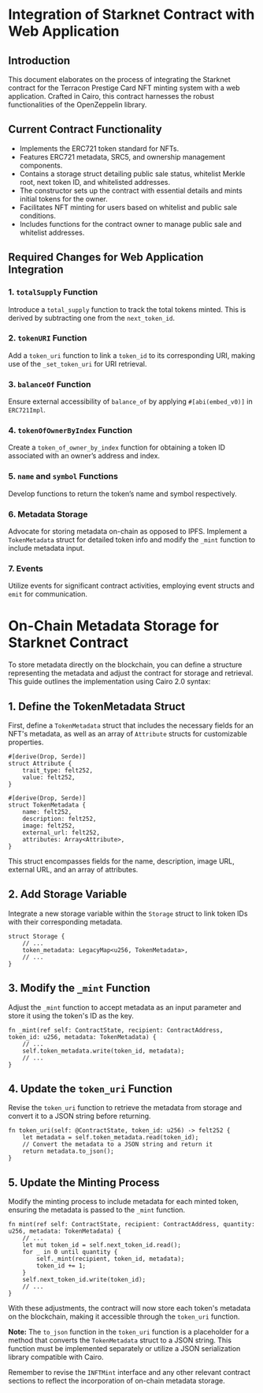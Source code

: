 <h1>Integration of Starknet Contract with Web Application</h1>

<h2>Introduction</h2>
<p>This document elaborates on the process of integrating the Starknet contract for the Terracon Prestige Card NFT minting system with a web application. Crafted in Cairo, this contract harnesses the robust functionalities of the OpenZeppelin library.</p>

<h2>Current Contract Functionality</h2>
<ul>
  <li>Implements the ERC721 token standard for NFTs.</li>
  <li>Features ERC721 metadata, SRC5, and ownership management components.</li>
  <li>Contains a storage struct detailing public sale status, whitelist Merkle root, next token ID, and whitelisted addresses.</li>
  <li>The constructor sets up the contract with essential details and mints initial tokens for the owner.</li>
  <li>Facilitates NFT minting for users based on whitelist and public sale conditions.</li>
  <li>Includes functions for the contract owner to manage public sale and whitelist addresses.</li>
</ul>

<h2>Required Changes for Web Application Integration</h2>
<h3>1. <code>totalSupply</code> Function</h3>
<p>Introduce a <code>total_supply</code> function to track the total tokens minted. This is derived by subtracting one from the <code>next_token_id</code>.</p>

<h3>2. <code>tokenURI</code> Function</h3>
<p>Add a <code>token_uri</code> function to link a <code>token_id</code> to its corresponding URI, making use of the <code>_set_token_uri</code> for URI retrieval.</p>

<h3>3. <code>balanceOf</code> Function</h3>
<p>Ensure external accessibility of <code>balance_of</code> by applying <code>#[abi(embed_v0)]</code> in <code>ERC721Impl</code>.</p>

<h3>4. <code>tokenOfOwnerByIndex</code> Function</h3>
<p>Create a <code>token_of_owner_by_index</code> function for obtaining a token ID associated with an owner’s address and index.</p>

<h3>5. <code>name</code> and <code>symbol</code> Functions</h3>
<p>Develop functions to return the token’s name and symbol respectively.</p>

<h3>6. Metadata Storage</h3>
<p>Advocate for storing metadata on-chain as opposed to IPFS. Implement a <code>TokenMetadata</code> struct for detailed token info and modify the <code>_mint</code> function to include metadata input.</p>

<h3>7. Events</h3>
<p>Utilize events for significant contract activities, employing event structs and <code>emit</code> for communication.</p>

<h1>On-Chain Metadata Storage for Starknet Contract</h1>

<p>To store metadata directly on the blockchain, you can define a structure representing the metadata and adjust the contract for storage and retrieval. This guide outlines the implementation using Cairo 2.0 syntax:</p>

<h2>1. Define the TokenMetadata Struct</h2>
<p>First, define a <code>TokenMetadata</code> struct that includes the necessary fields for an NFT's metadata, as well as an array of <code>Attribute</code> structs for customizable properties.</p>

<pre><code>#[derive(Drop, Serde)]
struct Attribute {
    trait_type: felt252,
    value: felt252,
}

#[derive(Drop, Serde)]
struct TokenMetadata {
    name: felt252,
    description: felt252,
    image: felt252,
    external_url: felt252,
    attributes: Array&lt;Attribute&gt;,
}</code></pre>

<p>This struct encompasses fields for the name, description, image URL, external URL, and an array of attributes.</p>

<h2>2. Add Storage Variable</h2>
<p>Integrate a new storage variable within the <code>Storage</code> struct to link token IDs with their corresponding metadata.</p>

<pre><code>struct Storage {
    // ...
    token_metadata: LegacyMap&lt;u256, TokenMetadata&gt;,
    // ...
}</code></pre>

<h2>3. Modify the <code>_mint</code> Function</h2>
<p>Adjust the <code>_mint</code> function to accept metadata as an input parameter and store it using the token's ID as the key.</p>

<pre><code>fn _mint(ref self: ContractState, recipient: ContractAddress, token_id: u256, metadata: TokenMetadata) {
    // ...
    self.token_metadata.write(token_id, metadata);
    // ...
}</code></pre>

<h2>4. Update the <code>token_uri</code> Function</h2>
<p>Revise the <code>token_uri</code> function to retrieve the metadata from storage and convert it to a JSON string before returning.</p>

<pre><code>fn token_uri(self: @ContractState, token_id: u256) -> felt252 {
    let metadata = self.token_metadata.read(token_id);
    // Convert the metadata to a JSON string and return it
    return metadata.to_json();
}</code></pre>

<h2>5. Update the Minting Process</h2>
<p>Modify the minting process to include metadata for each minted token, ensuring the metadata is passed to the <code>_mint</code> function.</p>

<pre><code>fn mint(ref self: ContractState, recipient: ContractAddress, quantity: u256, metadata: TokenMetadata) {
    // ...
    let mut token_id = self.next_token_id.read();
    for _ in 0 until quantity {
        self._mint(recipient, token_id, metadata);
        token_id += 1;
    }
    self.next_token_id.write(token_id);
    // ...
}</code></pre>

<p>With these adjustments, the contract will now store each token's metadata on the blockchain, making it accessible through the <code>token_uri</code> function.</p>

<p><strong>Note:</strong> The <code>to_json</code> function in the <code>token_uri</code> function is a placeholder for a method that converts the <code>TokenMetadata</code> struct to a JSON string. This function must be implemented separately or utilize a JSON serialization library compatible with Cairo.</p>

<p>Remember to revise the <code>INFTMint</code> interface and any other relevant contract sections to reflect the incorporation of on-chain metadata storage.</p>
